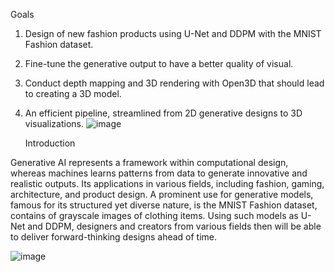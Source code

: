 Goals

1.  Design of new fashion products using U-Net and DDPM with the MNIST Fashion dataset.
2.  Fine-tune the generative output to have a better quality of visual.

3. Conduct depth mapping and 3D rendering with Open3D that should lead to creating a 3D model.

4.  An efficient pipeline, streamlined from 2D generative designs to 3D visualizations.
![image](https://github.com/user-attachments/assets/eebf0e7a-f1a9-4513-8ff3-b9800d537d72)

	Introduction 

Generative AI represents a framework within computational design, whereas machines learns patterns from data to generate innovative and realistic outputs. Its applications in various fields, including fashion, gaming, architecture, and product design. A prominent use for generative models, famous for its structured yet diverse nature, is the MNIST Fashion dataset, contains of grayscale images of clothing items.
Using such models as U-Net and DDPM, designers and creators from various fields then will be able to deliver forward-thinking designs ahead of time.



![image](https://github.com/user-attachments/assets/5e68cfd0-c2c3-459c-b768-2588d2297505)
